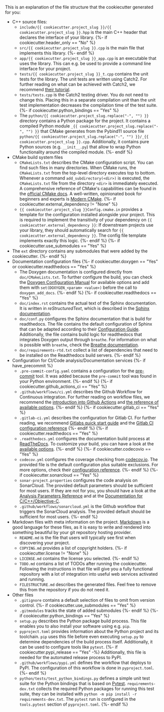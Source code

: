 This is an explanation of the file structure that the cookiecutter
generated for you:

* C++ source files:
  * `include/{{ cookiecutter.project_slug }}/{{ cookiecutter.project_slug }}.hpp` is the main
    C++ header that declares the interface of your library.
{%- if cookiecutter.header_only == "No" %}
  * `src/{{ cookiecutter.project_slug }}.cpp` is the main file that implements this library.
{%- endif %}
  * `app/{{ cookiecutter.project_slug }}_app.cpp` is an executable that uses the library.
    This can e.g. be used to provide a command line interface for your project.
  * `tests/{{ cookiecutter.project_slug }}_t.cpp` contains the unit tests for the library.
    The unit tests are written using Catch2. For further reading on what can be achieved
    with Catch2, we recommend [their tutorial](https://github.com/catchorg/Catch2/blob/devel/docs/tutorial.md).
  * `tests/tests.cpp` is the Catch2 testing driver. You do not need to change
    this. Placing this in a separate compilation unit than the unit test
    implementation decreases the compilation time of the test suite.
{%- if cookiecutter.python_bindings == "Yes" %}
  * The `python/{{ cookiecutter.project_slug.replace("-", "") }}` directory contains a Python
    package for the project. It contains a compiled Python module `_{{ cookiecutter.project_slug.replace("-", "") }}`
    that CMake generates from the Pybind11 source file `python/{{ cookiecutter.project_slug.replace("-", "") }}/_{{ cookiecutter.project_slug }}.cpp`. Additionally, it contains pure Python sources (e.g. `__init__.py`) that
    allow to wrap Python functionality around the compiled module.
{%- endif %}
* CMake build system files
  * `CMakeLists.txt` describes the CMake configuration script. You can find such files
    in many directories. When CMake runs, the `CMakeLists.txt` from the top-level directory
    executes top to bottom. Whenever a command `add_subdirectory(<dir>)` is executed,
    the `CMakeLists.txt` file from the directory `<dir>` is immediately executed. A comprehensive
    reference of CMake's capabilities can be found in the [official CMake docs](https://cmake.org/documentation/).
    A well-written, opinionated book for beginners and experts is [Modern CMake](https://cliutils.gitlab.io/modern-cmake/).
{%- if cookiecutter.external_dependency != "None" %}
  * `{{ cookiecutter.project_slug }}Config.cmake.in` provides a template for the configuration
    installed alongside your project. This is required to implement the transitivity of your dependency
    on `{{ cookiecutter.external_dependency }}`: If downstream projects use your library, they should
    automatically search for `{{ cookiecutter.external_dependency }}`. The config file template implements
    exactly this logic.
{%- endif %}
{%- if cookiecutter.use_submodules == "Yes" %}
* The `ext` directory contains any submodules that were added by the cookiecutter.
{%- endif %}
* Documentation configuration files
{%- if cookiecutter.doxygen == "Yes" or cookiecutter.readthedocs == "Yes" %}
  * The Doxygen documentation is configured directly from `doc/CMakeLists.txt`.
    To further configure the build, you can check the [Doxygen Configuration Manual](https://www.doxygen.nl/manual/config.html)
    for available options and add them with `set(DOXYGEN_<param> <value>)` before
    the call to `doxygen_add_docs`.
{%- endif %}
{%- if cookiecutter.readthedocs == "Yes" %}
  * `doc/index.rst` contains the actual text of the Sphinx documentation. It is written
    in *reStructuredText*, which is described in the [Sphinx documentation](https://www.sphinx-doc.org/en/master/usage/restructuredtext/basics.html).
  * `doc/conf.py` configures the Sphinx documentation that is build for readthedocs.
    The file contains the default configuration of Sphinx that can be adapted according
    to their [Configuration Guide](https://www.sphinx-doc.org/en/master/usage/configuration.html).
    Additionally, the file contains build logic for readthedocs that integrates Doxygen
    output through `breathe`. For information on what is possible with `breathe`, check
    the [Breathe documentation](https://breathe.readthedocs.io/en/latest/).
  * `doc/requirements-rtd.txt` collect a list of dependencies that need to be installed
    on the Readthedocs build servers.
{%- endif %}
* Configuration for CI/Code analysis/Documentation services
{%- if have_precommit %}
  * `.pre-commit-config.yaml` contains a configuration for the [pre-commit](https://pre-commit.com/)
    tool. It was added because the `pre-commit` tool was found in your Python environment.
{%- endif %}
{%- if cookiecutter.github_actions_ci == "Yes" %}
  * `.github/workflows/ci.yml` describes the Github Workflow for Continuous
    integration. For further reading on workflow files, we recommend the
    [introduction into Github Actions](https://docs.github.com/en/free-pro-team@latest/actions/learn-github-actions/introduction-to-github-actions)
    and [the reference of available options](https://docs.github.com/en/free-pro-team@latest/actions/reference/workflow-syntax-for-github-actions).
{%- endif %}
{%- if cookiecutter.gitlab_ci == "Yes" %}
  * `.gitlab-ci.yml` describes the configuration for Gitlab CI. For further
    reading, we recommend [Gitlabs quick start guide](https://docs.gitlab.com/ee/ci/quick_start/)
    and the [Gitlab CI configuration reference](https://docs.gitlab.com/ce/ci/yaml/)
{%- endif %}
{%- if cookiecutter.readthedocs == "Yes" %}
  * `.readthedocs.yml` configures the documentation build process at [ReadTheDocs](https://readthedocs.org).
    To customize your build, you can have a look at the [available options](https://docs.readthedocs.io/en/stable/config-file/v2.html).
{%- endif %}
{%- if cookiecutter.codecovio == "Yes" %}
  * `codecov.yml` configures the coverage checking from [codecov.io](https://codecov.io). The
    provided file is the default configuration plus suitable exclusions. For more options, check
    their [configuration reference](https://docs.codecov.io/docs/codecov-yaml).
{%- endif %}
{%- if cookiecutter.sonarcloud == "Yes" %}
  * `sonar-project.properties` configures the code analysis on SonarCloud. The provided
    default parameters should be sufficient for most users. If they are not for you,
    you should have a look at the [Analysis Parameters Reference](https://docs.sonarqube.org/latest/analysis/analysis-parameters/)
    and at the [Documentation for C/C++/Objective-C](https://docs.sonarqube.org/latest/analysis/languages/cfamily/).
  * `.github/workflows/sonarcloud.yml` is the Github workflow that triggers the SonarCloud
    analysis. The provided default should be sufficient for most users.
{%- endif %}
* Markdown files with meta information on the project. [Markdown](https://www.markdownguide.org/basic-syntax/) is
  a good language for these files, as it is easy to write and rendered into something beautiful by your git repository
  hosting provider.
  * `README.md` is the file that users will typically see first when discovering your project.
  * `COPYING.md` provides a list of copyright holders.
{%- if cookiecutter.license != "None" %}
  * `LICENSE.md` contains the license you selected.
{%- endif %}
  * `TODO.md` contains a list of TODOs after running the cookiecutter. Following the
    instructions in that file will give you a fully functional repository with a lot
    of integration into useful web services activated and running.
  * `FILESTRUCTURE.md` describes the generated files. Feel free to remove this from the
    repository if you do not need it.
* Other files
  * `.gitignore` contains a default selection of files to omit from version control.
{%- if cookiecutter.use_submodules == "Yes" %}
  * `.gitmodules` tracks the state of added submodules
{%- endif %}
{%- if cookiecutter.python_bindings == "Yes" %}
  * `setup.py` describes the Python package build process. This file enables you to also
    install your software using e.g. `pip`.
  * `pyproject.toml` provides information about the Python project and its toolchain.
    `pip` uses this file before even executing `setup.py` to determine dependencies
    of the build process itself. Additionally, it can be used to configure tools like `pytest`.
{%- if cookiecutter.pypi_release == "Yes" -%}
    Additionally, this file is needed for the automated release process to PyPI.
  * `.github/workflows/pypi.yml` defines the workflow that deploys to PyPI. The
    configuration of this workflow is done in `pyproject.toml`.
{%- endif %}
  * `python/tests/test_python_bindings.py` defines a simple unit test suite for the Python
    bindings that is based on [Pytest](https://docs.pytest.org/en/stable/contents.html).
    `requirements-dev.txt` collects the required Python packages for running this
    test suite, they can be installed with `python -m pip install -r requirements-dev.txt`.
    The `pytest` run is configured in the `tools.pytest` section of `pyproject.toml`.
{%- endif %}

